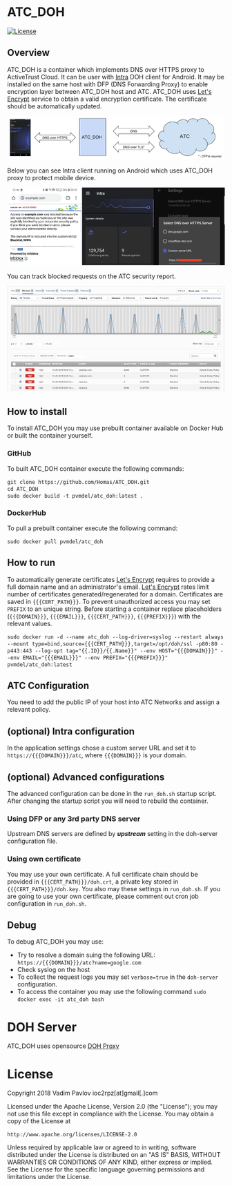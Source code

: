 # ATC_DOH
[![License](https://img.shields.io/badge/License-Apache%202.0-blue.svg)](https://opensource.org/licenses/Apache-2.0)  

## Overview
ATC_DOH is a container which implements DNS over HTTPS proxy to ActiveTrust Cloud. It can be user with [Intra](https://play.google.com/store/apps/details?id=app.intra&hl=en) DOH client for Android. It may be installed on the same host with DFP (DNS Forwarding Proxy) to enable encryption layer between ATC_DOH host and ATC.
ATC_DOH uses [Let's Encrypt](https://letsencrypt.org/) service to obtain a valid encryption certificate. The certificate should be automatically updated.
<p align="center"><img src="https://github.com/Homas/ATC_DOH/blob/master/ATC_DOH_arch.png"></p>

Below you can see Intra client running on Android which uses ATC_DOH proxy to protect mobile device.
<p align="center"><img src="https://github.com/Homas/ATC_DOH/blob/master/android_protection.png"></p>

You can track blocked requests on the ATC security report.
<p align="center"><img src="https://github.com/Homas/ATC_DOH/blob/master/ATC_sreport.png"></p>

## How to install
To install ATC_DOH you may use prebuilt container available on Docker Hub or built the container yourself.
### GitHub
To built ATC_DOH container execute the following commands:
```
git clone https://github.com/Homas/ATC_DOH.git
cd ATC_DOH
sudo docker build -t pvmdel/atc_doh:latest .
```
### DockerHub
To pull a prebuilt container execute the following command:
```
sudo docker pull pvmdel/atc_doh
```
## How to run
To automatically generate certificates [Let's Encrypt](https://letsencrypt.org/) requires to provide a full domain name and an administrator's email. [Let's Encrypt](https://letsencrypt.org/) rates limit number of certificates generated/regenerated for a domain. Certificates are saved in ```{{{CERT_PATH}}}```. To prevent unauthorized access you may set ```PREFIX``` to an unique string. Before starting a container replace placeholders (```{{{DOMAIN}}}```, ```{{{EMAIL}}}```, ```{{{CERT_PATH}}}```, ```{{{PREFIX}}}```) with the relevant values.
```
sudo docker run -d --name atc_doh --log-driver=syslog --restart always --mount type=bind,source={{{CERT_PATH}}},target=/opt/doh/ssl -p80:80 -p443:443 --log-opt tag="{{.ID}}/{{.Name}}" --env HOST="{{{DOMAIN}}}" --env EMAIL="{{{EMAIL}}}" --env PREFIX="{{{PREFIX}}}" pvmdel/atc_doh:latest
```

## ATC Configuration
You need to add the public IP of your host into ATC Networks and assign a relevant policy. 

## (optional) Intra configuration
In the application settings chose a custom server URL and set it to ```https://{{{DOMAIN}}}/atc```, where ```{{{DOMAIN}}}``` is your domain.

## (optional) Advanced configurations
The advanced configuration can be done in the ```run_doh.sh``` startup script. After changing the startup script you will need to rebuild the container.

### Using DFP or any 3rd party DNS server
Upstream DNS servers are defined by ***upstream*** setting in the doh-server configuration file.

### Using own certificate
You may use your own certificate.  A full certificate chain should be provided in ```{{{CERT_PATH}}}/doh.crt```, a private key stored in ```{{{CERT_PATH}}}/doh.key```. You also may these settings in ```run_doh.sh```. If you are going to use your own certificate, please comment out cron job configuration in ```run_doh.sh```.

## Debug
To debug ATC_DOH you may use:
- Try to resolve a domain suing the following URL: ```https://{{{DOMAIN}}}/atc?name=google.com```
- Check syslog on the host
- To collect the request logs you may set ```verbose=true``` in the ```doh-server``` configuration.
- To access the container you may use the following command ```sudo docker exec -it atc_doh bash```

# DOH Server
ATC_DOH uses opensource [DOH Proxy](https://github.com/m13253/dns-over-https/)

# License
Copyright 2018 Vadim Pavlov ioc2rpz[at]gmail[.]com

Licensed under the Apache License, Version 2.0 (the "License"); you may not use this file except in compliance with the License.
You may obtain a copy of the License at  
  
    http://www.apache.org/licenses/LICENSE-2.0  
  
Unless required by applicable law or agreed to in writing, software distributed under the License is distributed on an "AS IS" BASIS, WITHOUT WARRANTIES OR CONDITIONS OF ANY KIND, either express or implied. See the License for the specific language governing permissions and limitations under the License.
